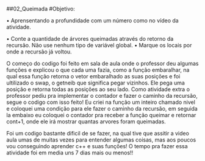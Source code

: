 ##02_Queimada
#Objetivo:

• Aprensentando a profundidade com um número como no vídeo da atividade.

• Conte a quantidade de árvores queimadas através do retorno da recursão. Não use nenhum tipo de variável global. • Marque os locais por onde a recursão já voltou.



O começo do codigo foi feito em sala de aula onde o professor deu algumas funções
e explicou o que cada uma fazia, como a função embaralhar, na qual essa função retorna o vetor
embaralhado as suas posições e foi ultilizado o swap, o getneib que significa pegar vizinhos.
Ele pega uma posição e retorna todas as posições ao seu lado. Como atividade extra o professor
pediu pra implementar o contador e fazer o caminho da recursão, segue o codigo com isso feito!
Eu criei na função um inteiro chamado nivel e coloquei uma condição para ele fazer o caminho da
recursão, em seguida la embaixo eu coloquei o contador pra receber a
função queimar e retornar cont+1, onde ele irá mostrar quantas arvores foram queimadas.

Foi um codigo bastante dificil de se fazer, na qual tive que assitir a video aula
umas de muitas vezes para entender algumas coisas, mas aos poucos vou conseguindo
aprender c++ e suas funções! 
O tempo pra fazer essa atividade foi em media uns 7 dias mais ou menos!!
